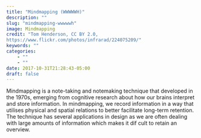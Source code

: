 ```yaml
---
title: "Mindmapping (WWWWWH)"
description: ""
slug: "mindmapping-wwwwwh"
image: Mindmapping
credit: "Tom Henderson, CC BY 2.0,https://www.flickr.com/photos/infrarad/224075209/"
keywords: ""
categories:
    - ""
    - ""
date: 2017-10-31T21:28:43-05:00
draft: false
---
```


Mindmapping is a note-taking and notemaking technique that developed in the 1970s, emerging from cognitive research about how our brains interpret and store information. In mindmapping, we record information in a way that utilises physical and spatial relations to better facilitate long-term retention. The technique has several applications in design as we are often dealing with large amounts of information which makes it dif cult to retain an overview.
